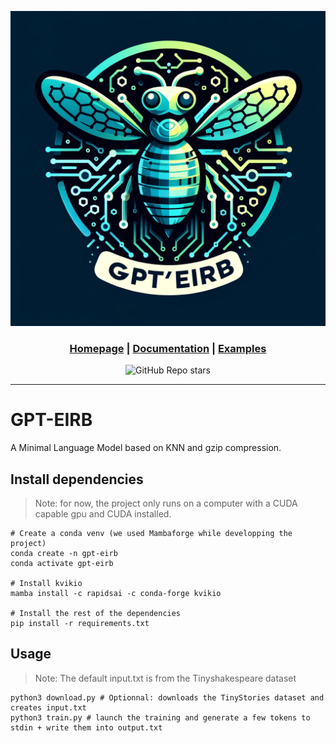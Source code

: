 <div align="center">

[![logo](https://raw.githubusercontent.com/Leikoe/GPT-EIRB/main/docs/logo.png)](https://github.com/Leikoe/gpt-eirb/)

<h3>

[Homepage](https://github.com/Leikoe/gpt-eirb/edit/main) | [Documentation](/docs) | [Examples](/examples)

</h3>

![GitHub Repo stars](https://img.shields.io/github/stars/Leikoe/gpt-eirb)

</div>

---
# GPT-EIRB

A Minimal Language Model based on KNN and gzip compression.

## Install dependencies

> Note: for now, the project only runs on a computer with a CUDA capable gpu and CUDA installed.

```shell
# Create a conda venv (we used Mambaforge while developping the project)
conda create -n gpt-eirb
conda activate gpt-eirb

# Install kvikio
mamba install -c rapidsai -c conda-forge kvikio

# Install the rest of the dependencies
pip install -r requirements.txt
```

## Usage


> Note: The default input.txt is from the Tinyshakespeare dataset

```shell
python3 download.py # Optionnal: downloads the TinyStories dataset and creates input.txt
python3 train.py # launch the training and generate a few tokens to stdin + write them into output.txt
```

